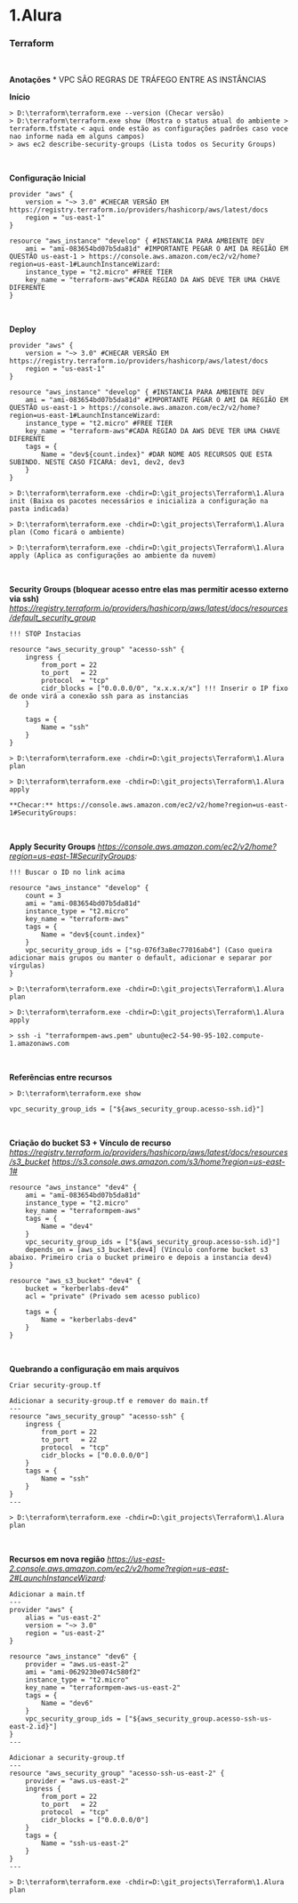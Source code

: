 # 1.Alura

### Terraform
<br />

**Anotações**
    * VPC SÃO REGRAS DE TRÁFEGO ENTRE AS INSTÂNCIAS
<br />

**Início**

```
> D:\terraform\terraform.exe --version (Checar versão)
> D:\terraform\terraform.exe show (Mostra o status atual do ambiente > terraform.tfstate < aqui onde estão as configurações padrões caso voce nao informe nada em alguns campos)
> aws ec2 describe-security-groups (Lista todos os Security Groups)

```
<br />

**Configuração Inicial**
```
provider "aws" {
    version = "~> 3.0" #CHECAR VERSÃO EM https://registry.terraform.io/providers/hashicorp/aws/latest/docs
    region = "us-east-1"
}

resource "aws_instance" "develop" { #INSTANCIA PARA AMBIENTE DEV
    ami = "ami-083654bd07b5da81d" #IMPORTANTE PEGAR O AMI DA REGIÃO EM QUESTÃO us-east-1 > https://console.aws.amazon.com/ec2/v2/home?region=us-east-1#LaunchInstanceWizard:
    instance_type = "t2.micro" #FREE TIER
    key_name = "terraform-aws"#CADA REGIAO DA AWS DEVE TER UMA CHAVE DIFERENTE
}

```
<br />

**Deploy**
```
provider "aws" {
    version = "~> 3.0" #CHECAR VERSÃO EM https://registry.terraform.io/providers/hashicorp/aws/latest/docs
    region = "us-east-1"
}

resource "aws_instance" "develop" { #INSTANCIA PARA AMBIENTE DEV
    ami = "ami-083654bd07b5da81d" #IMPORTANTE PEGAR O AMI DA REGIÃO EM QUESTÃO us-east-1 > https://console.aws.amazon.com/ec2/v2/home?region=us-east-1#LaunchInstanceWizard:
    instance_type = "t2.micro" #FREE TIER
    key_name = "terraform-aws"#CADA REGIAO DA AWS DEVE TER UMA CHAVE DIFERENTE
    tags = {
        Name = "dev${count.index}" #DAR NOME AOS RECURSOS QUE ESTA SUBINDO. NESTE CASO FICARA: dev1, dev2, dev3
    }
}

> D:\terraform\terraform.exe -chdir=D:\git_projects\Terraform\1.Alura init (Baixa os pacotes necessários e inicializa a configuração na pasta indicada)

> D:\terraform\terraform.exe -chdir=D:\git_projects\Terraform\1.Alura plan (Como ficará o ambiente)

> D:\terraform\terraform.exe -chdir=D:\git_projects\Terraform\1.Alura apply (Aplica as configurações ao ambiente da nuvem)
```
<br />

**Security Groups (bloquear acesso entre elas mas permitir acesso externo via ssh)**
*https://registry.terraform.io/providers/hashicorp/aws/latest/docs/resources/default_security_group*
```
!!! STOP Instacias

resource "aws_security_group" "acesso-ssh" {
    ingress {
        from_port = 22
        to_port   = 22
        protocol  = "tcp"
        cidr_blocks = ["0.0.0.0/0", "x.x.x.x/x"] !!! Inserir o IP fixo de onde virá a conexão ssh para as instancias
    }

    tags = {
        Name = "ssh"
    }
}

> D:\terraform\terraform.exe -chdir=D:\git_projects\Terraform\1.Alura plan

> D:\terraform\terraform.exe -chdir=D:\git_projects\Terraform\1.Alura apply

**Checar:** https://console.aws.amazon.com/ec2/v2/home?region=us-east-1#SecurityGroups:
```
<br />

**Apply Security Groups**
*https://console.aws.amazon.com/ec2/v2/home?region=us-east-1#SecurityGroups:*
```
!!! Buscar o ID no link acima

resource "aws_instance" "develop" { 
    count = 3 
    ami = "ami-083654bd07b5da81d" 
    instance_type = "t2.micro"
    key_name = "terraform-aws"
    tags = {
        Name = "dev${count.index}"
    }
    vpc_security_group_ids = ["sg-076f3a8ec77016ab4"] (Caso queira adicionar mais grupos ou manter o default, adicionar e separar por vírgulas)
}

> D:\terraform\terraform.exe -chdir=D:\git_projects\Terraform\1.Alura plan

> D:\terraform\terraform.exe -chdir=D:\git_projects\Terraform\1.Alura apply

> ssh -i "terraformpem-aws.pem" ubuntu@ec2-54-90-95-102.compute-1.amazonaws.com
```
<br />

**Referências entre recursos**
```
> D:\terraform\terraform.exe show

vpc_security_group_ids = ["${aws_security_group.acesso-ssh.id}"]
```
<br />

**Criação do bucket S3 + Vínculo de recurso**
*https://registry.terraform.io/providers/hashicorp/aws/latest/docs/resources/s3_bucket*
*https://s3.console.aws.amazon.com/s3/home?region=us-east-1#*
```
resource "aws_instance" "dev4" { 
    ami = "ami-083654bd07b5da81d" 
    instance_type = "t2.micro"
    key_name = "terraformpem-aws"
    tags = {
        Name = "dev4"
    }
    vpc_security_group_ids = ["${aws_security_group.acesso-ssh.id}"]
    depends_on = [aws_s3_bucket.dev4] (Vínculo conforme bucket s3 abaixo. Primeiro cria o bucket primeiro e depois a instancia dev4)
}

resource "aws_s3_bucket" "dev4" {
    bucket = "kerberlabs-dev4"
    acl = "private" (Privado sem acesso publico)

    tags = {
        Name = "kerberlabs-dev4"
    }
}
```
<br />

**Quebrando a configuração em mais arquivos**
```
Criar security-group.tf

Adicionar a security-group.tf e remover do main.tf
---
resource "aws_security_group" "acesso-ssh" {
    ingress {
        from_port = 22
        to_port   = 22
        protocol  = "tcp"
        cidr_blocks = ["0.0.0.0/0"]
    }
    tags = {
        Name = "ssh"
    }
}
---

> D:\terraform\terraform.exe -chdir=D:\git_projects\Terraform\1.Alura plan
```
<br />

**Recursos em nova região**
*https://us-east-2.console.aws.amazon.com/ec2/v2/home?region=us-east-2#LaunchInstanceWizard:*
```
Adicionar a main.tf
---
provider "aws" {
    alias = "us-east-2"
    version = "~> 3.0" 
    region = "us-east-2"
}

resource "aws_instance" "dev6" { 
    provider = "aws.us-east-2"
    ami = "ami-0629230e074c580f2" 
    instance_type = "t2.micro"
    key_name = "terraformpem-aws-us-east-2"
    tags = {
        Name = "dev6"
    }
    vpc_security_group_ids = ["${aws_security_group.acesso-ssh-us-east-2.id}"]
}
---

Adicionar a security-group.tf
---
resource "aws_security_group" "acesso-ssh-us-east-2" {
    provider = "aws.us-east-2"
    ingress {
        from_port = 22
        to_port   = 22
        protocol  = "tcp"
        cidr_blocks = ["0.0.0.0/0"]
    }
    tags = {
        Name = "ssh-us-east-2"
    }
}
---

> D:\terraform\terraform.exe -chdir=D:\git_projects\Terraform\1.Alura plan
```
<br />